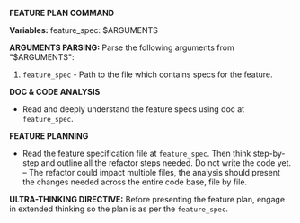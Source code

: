 **FEATURE PLAN COMMAND**

**Variables:**
feature_spec: $ARGUMENTS

**ARGUMENTS PARSING:**
Parse the following arguments from "$ARGUMENTS":
1. `feature_spec` - Path to the file which contains specs for the feature.

**DOC & CODE ANALYSIS**
- Read and deeply understand the feature specs using doc at `feature_spec`.

**FEATURE PLANNING**
- Read the feature specification file at `feature_spec`. Then think step-by-step and outline all the refactor steps needed. Do not write the code yet. 
– The refactor could impact multiple files, the analysis should present the changes needed across the entire code base, file by file.

**ULTRA-THINKING DIRECTIVE:**
Before presenting the feature plan, engage in extended thinking so the plan is as per the `feature_spec`.
